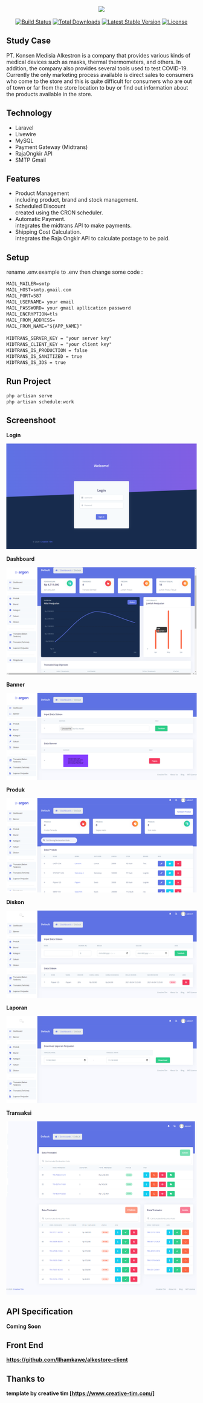 <p align="center"><a href="https://laravel.com" target="_blank"><img src="https://raw.githubusercontent.com/laravel/art/master/logo-lockup/5%20SVG/2%20CMYK/1%20Full%20Color/laravel-logolockup-cmyk-red.svg" width="400"></a></p>

<p align="center">
<a href="https://travis-ci.org/laravel/framework"><img src="https://travis-ci.org/laravel/framework.svg" alt="Build Status"></a>
<a href="https://packagist.org/packages/laravel/framework"><img src="https://img.shields.io/packagist/dt/laravel/framework" alt="Total Downloads"></a>
<a href="https://packagist.org/packages/laravel/framework"><img src="https://img.shields.io/packagist/v/laravel/framework" alt="Latest Stable Version"></a>
<a href="https://packagist.org/packages/laravel/framework"><img src="https://img.shields.io/packagist/l/laravel/framework" alt="License"></a>
</p>

## Study Case

PT. Konsen Medisia Alkestron is a company that provides various kinds of medical devices such as masks, thermal thermometers, and others. In addition, the company also provides several tools used to test COVID-19. Currently the only marketing process available is direct sales to consumers who come to the store and this is quite difficult for consumers who are out of town or far from the store location to buy or find out information about the products available in the store.

## Technology

- Laravel 
- Livewire
- MySQL
- Payment Gateway (Midtrans)
- RajaOngkir API
- SMTP Gmail

## Features

- Product Management
    <br>
    including product, brand and stock management.
- Scheduled Discount
    <br>
    created using the CRON scheduler.
- Automatic Payment.
    <br>
    integrates the midtrans API to make payments.
- Shipping Cost Calculation.
    <br>
    integrates the Raja Ongkir API to calculate postage to be paid.

## Setup

rename .env.example to .env then change some code : 

```
MAIL_MAILER=smtp
MAIL_HOST=smtp.gmail.com
MAIL_PORT=587
MAIL_USERNAME= your email 
MAIL_PASSWORD= your gmail apllication password
MAIL_ENCRYPTION=tls
MAIL_FROM_ADDRESS=
MAIL_FROM_NAME="${APP_NAME}"

MIDTRANS_SERVER_KEY = "your server key"
MIDTRANS_CLIENT_KEY = "your client key"
MIDTRANS_IS_PRODUCTION = false
MIDTRANS_IS_SANITIZED = true
MIDTRANS_IS_3DS = true

```
## Run Project

```
php artisan serve
php artisan schedule:work
```

## Screenshoot 
<strong><p>Login<p><strong>
    
![](https://github.com/Ilhamkawe/adminalkestron/blob/master/gallery_commerce/login.png)
    
<strong><p>Dashboard<p><strong>
    
![](https://github.com/Ilhamkawe/adminalkestron/blob/master/gallery_commerce/dashboard.png)

<strong><p>Banner<p><strong>
    
![](https://github.com/Ilhamkawe/adminalkestron/blob/master/gallery_commerce/banner.png)
    
<strong><p>Produk<p><strong>
    
![](https://github.com/Ilhamkawe/adminalkestron/blob/master/gallery_commerce/produk.png)

<strong><p>Diskon<p><strong>
    
![](https://github.com/Ilhamkawe/adminalkestron/blob/master/gallery_commerce/diskon.png)
    
<strong><p>Laporan<p><strong>
    
![](https://github.com/Ilhamkawe/adminalkestron/blob/master/gallery_commerce/laporan.png)

<strong><p>Transaksi<p><strong>
    
![](https://github.com/Ilhamkawe/adminalkestron/blob/master/gallery_commerce/transaksi.png)

## API Specification

Coming Soon

## Front End
https://github.com/Ilhamkawe/alkestore-client

## Thanks to 
template by creative tim [https://www.creative-tim.com/]

